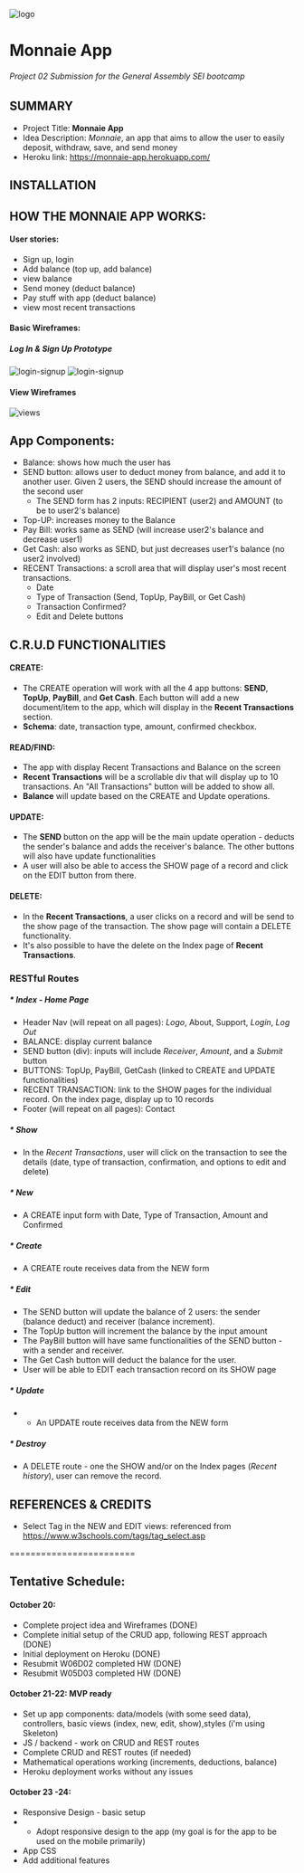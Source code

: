 ![logo](https://i.imgur.com/VPyR8v3.png)
# Monnaie App
###### Project 02 Submission for the General Assembly SEI bootcamp

## SUMMARY
* Project Title: **Monnaie App**
* Idea Description: _Monnaie_, an app that aims to allow the user to easily deposit, withdraw, save, and send money
* Heroku link: https://monnaie-app.herokuapp.com/

## INSTALLATION


## HOW THE MONNAIE APP WORKS:

#### User stories:
* Sign up, login
* Add balance (top up, add balance)
* view balance
* Send money (deduct balance)
* Pay stuff with app (deduct balance)
* view most recent transactions

#### Basic Wireframes:
##### Log In & Sign Up Prototype
![login-signup](https://i.imgur.com/GCamltO.png)
![login-signup](https://i.imgur.com/AxWdan9.png)

#### View Wireframes
![views](https://i.imgur.com/mIcBTyN.png)

## App Components:
* Balance: shows how much the user has
* SEND button: allows user to deduct money from balance, and add it to another user. Given 2 users, the SEND should increase the amount of the second user
  * The SEND form has 2 inputs: RECIPIENT (user2) and AMOUNT (to be to user2's balance)
* Top-UP: increases money to the Balance
* Pay Bill: works same as SEND (will increase user2's balance and decrease user1)
* Get Cash: also works as SEND, but just decreases user1's balance (no user2 involved)
* RECENT Transactions: a scroll area that will display user's most recent transactions.
  * Date
  * Type of Transaction (Send, TopUp, PayBill, or Get Cash)
  * Transaction Confirmed?
  * Edit and Delete buttons

## C.R.U.D FUNCTIONALITIES

#### CREATE:
  * The CREATE operation will work with all the 4 app buttons: **SEND**, **TopUp**, **PayBill**, and **Get Cash**. Each button will add a new document/item to the app, which will display in the **Recent Transactions** section.
  * **Schema**: date, transaction type, amount, confirmed checkbox.

#### READ/FIND:
  * The app with display Recent Transactions and Balance on the screen
  * **Recent Transactions** will be a scrollable div that will  display up to 10 transactions. An "All Transactions" button will be added to show all.
  * **Balance** will update based on the CREATE and Update operations.

#### UPDATE:
* The **SEND** button on the app will be the main update operation - deducts the sender's balance and adds the receiver's balance. The other buttons will also have update functionalities
* A user will also be able to access the SHOW page of a record and click on the EDIT button from there.

#### DELETE:
* In the **Recent Transactions**, a user clicks on a record and will be send to the show page of the transaction. The show page will contain a DELETE functionality.
* It's also possible to have the delete on the Index page of **Recent Transactions**.

### RESTful Routes

##### * Index - Home Page
* Header Nav (will repeat on all pages): _Logo_, About, Support, _Login_, _Log Out_
* BALANCE: display current balance
* SEND button (div): inputs will include _Receiver_, _Amount_, and a _Submit_ button
* BUTTONS: TopUp, PayBill, GetCash (linked to CREATE and UPDATE functionalities)
* RECENT TRANSACTION: link to the SHOW pages for the individual record. On the index page, display up to 10 records
* Footer (will repeat on all pages): Contact

##### * Show
  * In the _Recent Transactions_, user will click on the transaction to see the details (date, type of transaction, confirmation, and options to edit and delete)

##### * New
  * A CREATE input form with Date, Type of Transaction, Amount and Confirmed

##### * Create
  * A CREATE route receives data from the NEW form

##### * Edit
  * The SEND button will update the balance of 2 users: the sender (balance deduct) and receiver (balance increment).
  * The TopUp button will increment the balance by the input amount
  * The PayBill button will have same functionalities of the SEND button - with a sender and receiver.
  * The Get Cash button will deduct the balance for the user.
  * User will be able to EDIT each transaction record on its SHOW page

##### * Update
  * * An UPDATE route receives data from the NEW form

##### * Destroy
  * A DELETE route - one the SHOW and/or on the Index pages (_Recent history_), user can remove the record.


## REFERENCES & CREDITS

* Select Tag in the NEW and EDIT views: referenced from https://www.w3schools.com/tags/tag_select.asp


========================
## Tentative Schedule:

#### October 20:
* Complete project idea and Wireframes (DONE)
* Complete initial setup of the CRUD app, following REST approach (DONE)
* Initial deployment on Heroku (DONE)
* Resubmit W06D02 completed HW (DONE)
* Resubmit W05D03 completed HW (DONE)

#### October 21-22:  MVP ready
* Set up app components: data/models (with some seed data), controllers, basic views (index, new, edit, show),styles (i'm using Skeleton)
* JS / backend - work on CRUD and REST routes
* Complete CRUD and REST routes (if needed)
* Mathematical operations working (increments, deductions, balance)
* Heroku deployment works without any issues



#### October 23 -24:
* Responsive Design - basic setup
* * Adopt responsive design to the app (my goal is for the app to be used on the mobile primarily)
* App CSS
* Add additional features

###

